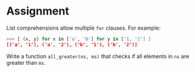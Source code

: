 # Assignment 

List comprehensions allow multiple `for` clauses. For example:

```python
>>> [ (x, y) for x in ['a', 'b'] for y in ['1, '2'] ]
[('a', '1'), ('a', '2'), ('b', '1'), ('b', '2')]
```

Write a function `all_greater(ns, ms)` that checks if all elements in `ns` are greater than `ms`.

